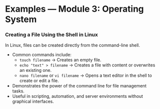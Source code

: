 # Examples — Module 3: Operating System

### Creating a File Using the Shell in Linux
In Linux, files can be created directly from the command-line shell.  
- Common commands include:  
  - `touch filename` → Creates an empty file.  
  - `echo "text" > filename` → Creates a file with content or overwrites an existing one.  
  - `nano filename` or `vi filename` → Opens a text editor in the shell to create or edit a file.  
- Demonstrates the power of the command line for file management tasks.  
- Useful in scripting, automation, and server environments without graphical interfaces.  
